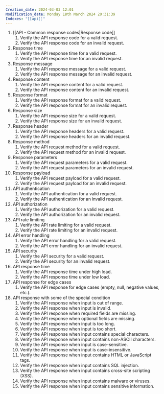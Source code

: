 ```yaml
---
Creation_date: 2024-03-03 12:01
Modification_date: Monday 18th March 2024 20:31:39
Indexes: "[[api]]"
---
```

1. [[API - Common response codes|Response code]]
	1. Verify the API response code for a valid request. 
	2.  Verify the API response code for an invalid request. 
2. Response time
	1. Verify the API response time for a valid request. 
	2. Verify the API response time for an invalid request.
3. Response message
	1. Verify the API response message for a valid request. 
	2. Verify the API response message for an invalid request. 
4. Response content
	1. Verify the API response content for a valid request. 
	2. Verify the API response content for an invalid request.
5. Response format
	1. Verify the API response format for a valid request.  
	2. Verify the API response format for an invalid request. 
6. Response size
	1. Verify the API response size for a valid request. 
	2. Verify the API response size for an invalid request. 
7. Response header
	1. Verify the API response headers for a valid request. 
	2. Verify the API response headers for an invalid request. 
8. Response method
	1. Verify the API request method for a valid request. 
	2. Verify the API request method for an invalid request. 
9. Response parameters
	1. Verify the API request parameters for a valid request. 
	2. Verify the API request parameters for an invalid request.
10. Response payload
	1. Verify the API request payload for a valid request. 
	2. Verify the API request payload for an invalid request. 
11. API authentication
	1. Verify the API authentication for a valid request.
	2. Verify the API authentication for an invalid request. 
12. API authorization
	1. Verify the API authorization for a valid request.
	2. Verify the API authorization for an invalid request. 
13. API rate limiting
	1. Verify the API rate limiting for a valid request. 
	2. Verify the API rate limiting for an invalid request. 
14. API error handling
	1. Verify the API error handling for a valid request.  
	2. Verify the API error handling for an invalid request. 
15. API security
	1. Verify the API security for a valid request. 
	2. Verify the API security for an invalid request.  
16. API response time
	1. Verify the API response time under high load.  
	2. Verify the API response time under low load.
17. API response for edge cases
	1. Verify the API response for edge cases (empty, null, negative values, etc.). 
18. API response with some of the special condition
	1. Verify the API response when input is out of range.  
	2. Verify the API response when input is invalid.
	3. Verify the API response when required fields are missing. 
	4. Verify the API response when optional fields are missing. 
	5. Verify the API response when input is too long.  
	6. Verify the API response when input is too short. 
	7. Verify the API response when input contains special characters.  
	8. Verify the API response when input contains non-ASCII characters.  
	9. Verify the API response when input is case-sensitive.  
	10. Verify the API response when input is case-insensitive. 
	11. Verify the API response when input contains HTML or JavaScript tags.  
	12. Verify the API response when input contains SQL injection. 
	13. Verify the API response when input contains cross-site scripting (XSS).  
	14. Verify the API response when input contains malware or viruses.
	15. Verify the API response when input contains sensitive information.
